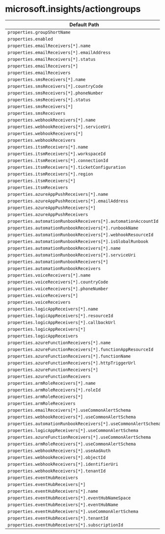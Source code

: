 # microsoft.insights/actiongroups

| Default Path | Alias |
|---|---|
| `properties.groupShortName` | `Microsoft.Insights/actiongroups/groupShortName` |
| `properties.enabled` | `Microsoft.Insights/actiongroups/enabled` |
| `properties.emailReceivers[*].name` | `Microsoft.Insights/actiongroups/emailReceivers[*].name` |
| `properties.emailReceivers[*].emailAddress` | `Microsoft.Insights/actiongroups/emailReceivers[*].emailAddress` |
| `properties.emailReceivers[*].status` | `Microsoft.Insights/actiongroups/emailReceivers[*].status` |
| `properties.emailReceivers[*]` | `Microsoft.Insights/actiongroups/emailReceivers[*]` |
| `properties.emailReceivers` | `Microsoft.Insights/actiongroups/emailReceivers` |
| `properties.smsReceivers[*].name` | `Microsoft.Insights/actiongroups/smsReceivers[*].name` |
| `properties.smsReceivers[*].countryCode` | `Microsoft.Insights/actiongroups/smsReceivers[*].countryCode` |
| `properties.smsReceivers[*].phoneNumber` | `Microsoft.Insights/actiongroups/smsReceivers[*].phoneNumber` |
| `properties.smsReceivers[*].status` | `Microsoft.Insights/actiongroups/smsReceivers[*].status` |
| `properties.smsReceivers[*]` | `Microsoft.Insights/actiongroups/smsReceivers[*]` |
| `properties.smsReceivers` | `Microsoft.Insights/actiongroups/smsReceivers` |
| `properties.webhookReceivers[*].name` | `Microsoft.Insights/actiongroups/webhookReceivers[*].name` |
| `properties.webhookReceivers[*].serviceUri` | `Microsoft.Insights/actiongroups/webhookReceivers[*].serviceUri` |
| `properties.webhookReceivers[*]` | `Microsoft.Insights/actiongroups/webhookReceivers[*]` |
| `properties.webhookReceivers` | `Microsoft.Insights/actiongroups/webhookReceivers` |
| `properties.itsmReceivers[*].name` | `Microsoft.Insights/actiongroups/itsmReceivers[*].name` |
| `properties.itsmReceivers[*].workspaceId` | `Microsoft.Insights/actiongroups/itsmReceivers[*].workspaceId` |
| `properties.itsmReceivers[*].connectionId` | `Microsoft.Insights/actiongroups/itsmReceivers[*].connectionId` |
| `properties.itsmReceivers[*].ticketConfiguration` | `Microsoft.Insights/actiongroups/itsmReceivers[*].ticketConfiguration` |
| `properties.itsmReceivers[*].region` | `Microsoft.Insights/actiongroups/itsmReceivers[*].region` |
| `properties.itsmReceivers[*]` | `Microsoft.Insights/actiongroups/itsmReceivers[*]` |
| `properties.itsmReceivers` | `Microsoft.Insights/actiongroups/itsmReceivers` |
| `properties.azureAppPushReceivers[*].name` | `Microsoft.Insights/actiongroups/azureAppPushReceivers[*].name` |
| `properties.azureAppPushReceivers[*].emailAddress` | `Microsoft.Insights/actiongroups/azureAppPushReceivers[*].emailAddress` |
| `properties.azureAppPushReceivers[*]` | `Microsoft.Insights/actiongroups/azureAppPushReceivers[*]` |
| `properties.azureAppPushReceivers` | `Microsoft.Insights/actiongroups/azureAppPushReceivers` |
| `properties.automationRunbookReceivers[*].automationAccountId` | `Microsoft.Insights/actiongroups/automationRunbookReceivers[*].automationAccountId` |
| `properties.automationRunbookReceivers[*].runbookName` | `Microsoft.Insights/actiongroups/automationRunbookReceivers[*].runbookName` |
| `properties.automationRunbookReceivers[*].webhookResourceId` | `Microsoft.Insights/actiongroups/automationRunbookReceivers[*].webhookResourceId` |
| `properties.automationRunbookReceivers[*].isGlobalRunbook` | `Microsoft.Insights/actiongroups/automationRunbookReceivers[*].isGlobalRunbook` |
| `properties.automationRunbookReceivers[*].name` | `Microsoft.Insights/actiongroups/automationRunbookReceivers[*].name` |
| `properties.automationRunbookReceivers[*].serviceUri` | `Microsoft.Insights/actiongroups/automationRunbookReceivers[*].serviceUri` |
| `properties.automationRunbookReceivers[*]` | `Microsoft.Insights/actiongroups/automationRunbookReceivers[*]` |
| `properties.automationRunbookReceivers` | `Microsoft.Insights/actiongroups/automationRunbookReceivers` |
| `properties.voiceReceivers[*].name` | `Microsoft.Insights/actiongroups/voiceReceivers[*].name` |
| `properties.voiceReceivers[*].countryCode` | `Microsoft.Insights/actiongroups/voiceReceivers[*].countryCode` |
| `properties.voiceReceivers[*].phoneNumber` | `Microsoft.Insights/actiongroups/voiceReceivers[*].phoneNumber` |
| `properties.voiceReceivers[*]` | `Microsoft.Insights/actiongroups/voiceReceivers[*]` |
| `properties.voiceReceivers` | `Microsoft.Insights/actiongroups/voiceReceivers` |
| `properties.logicAppReceivers[*].name` | `Microsoft.Insights/actiongroups/logicAppReceivers[*].name` |
| `properties.logicAppReceivers[*].resourceId` | `Microsoft.Insights/actiongroups/logicAppReceivers[*].resourceId` |
| `properties.logicAppReceivers[*].callbackUrl` | `Microsoft.Insights/actiongroups/logicAppReceivers[*].callbackUrl` |
| `properties.logicAppReceivers[*]` | `Microsoft.Insights/actiongroups/logicAppReceivers[*]` |
| `properties.logicAppReceivers` | `Microsoft.Insights/actiongroups/logicAppReceivers` |
| `properties.azureFunctionReceivers[*].name` | `Microsoft.Insights/actiongroups/azureFunctionReceivers[*].name` |
| `properties.azureFunctionReceivers[*].functionAppResourceId` | `Microsoft.Insights/actiongroups/azureFunctionReceivers[*].functionAppResourceId` |
| `properties.azureFunctionReceivers[*].functionName` | `Microsoft.Insights/actiongroups/azureFunctionReceivers[*].functionName` |
| `properties.azureFunctionReceivers[*].httpTriggerUrl` | `Microsoft.Insights/actiongroups/azureFunctionReceivers[*].httpTriggerUrl` |
| `properties.azureFunctionReceivers[*]` | `Microsoft.Insights/actiongroups/azureFunctionReceivers[*]` |
| `properties.azureFunctionReceivers` | `Microsoft.Insights/actiongroups/azureFunctionReceivers` |
| `properties.armRoleReceivers[*].name` | `Microsoft.Insights/actiongroups/armRoleReceivers[*].name` |
| `properties.armRoleReceivers[*].roleId` | `Microsoft.Insights/actiongroups/armRoleReceivers[*].roleId` |
| `properties.armRoleReceivers[*]` | `Microsoft.Insights/actiongroups/armRoleReceivers[*]` |
| `properties.armRoleReceivers` | `Microsoft.Insights/actiongroups/armRoleReceivers` |
| `properties.emailReceivers[*].useCommonAlertSchema` | `Microsoft.Insights/actiongroups/emailReceivers[*].useCommonAlertSchema` |
| `properties.webhookReceivers[*].useCommonAlertSchema` | `Microsoft.Insights/actiongroups/webhookReceivers[*].useCommonAlertSchema` |
| `properties.automationRunbookReceivers[*].useCommonAlertSchema` | `Microsoft.Insights/actiongroups/automationRunbookReceivers[*].useCommonAlertSchema` |
| `properties.logicAppReceivers[*].useCommonAlertSchema` | `Microsoft.Insights/actiongroups/logicAppReceivers[*].useCommonAlertSchema` |
| `properties.azureFunctionReceivers[*].useCommonAlertSchema` | `Microsoft.Insights/actiongroups/azureFunctionReceivers[*].useCommonAlertSchema` |
| `properties.armRoleReceivers[*].useCommonAlertSchema` | `Microsoft.Insights/actiongroups/armRoleReceivers[*].useCommonAlertSchema` |
| `properties.webhookReceivers[*].useAadAuth` | `Microsoft.Insights/actiongroups/webhookReceivers[*].useAadAuth` |
| `properties.webhookReceivers[*].objectId` | `Microsoft.Insights/actiongroups/webhookReceivers[*].objectId` |
| `properties.webhookReceivers[*].identifierUri` | `Microsoft.Insights/actiongroups/webhookReceivers[*].identifierUri` |
| `properties.webhookReceivers[*].tenantId` | `Microsoft.Insights/actiongroups/webhookReceivers[*].tenantId` |
| `properties.eventHubReceivers` | `microsoft.insights/actionGroups/eventHubReceivers` |
| `properties.eventHubReceivers[*]` | `microsoft.insights/actionGroups/eventHubReceivers[*]` |
| `properties.eventHubReceivers[*].name` | `microsoft.insights/actionGroups/eventHubReceivers[*].name` |
| `properties.eventHubReceivers[*].eventHubNameSpace` | `microsoft.insights/actionGroups/eventHubReceivers[*].eventHubNameSpace` |
| `properties.eventHubReceivers[*].eventHubName` | `microsoft.insights/actionGroups/eventHubReceivers[*].eventHubName` |
| `properties.eventHubReceivers[*].useCommonAlertSchema` | `microsoft.insights/actionGroups/eventHubReceivers[*].useCommonAlertSchema` |
| `properties.eventHubReceivers[*].tenantId` | `microsoft.insights/actionGroups/eventHubReceivers[*].tenantId` |
| `properties.eventHubReceivers[*].subscriptionId` | `microsoft.insights/actionGroups/eventHubReceivers[*].subscriptionId` |

